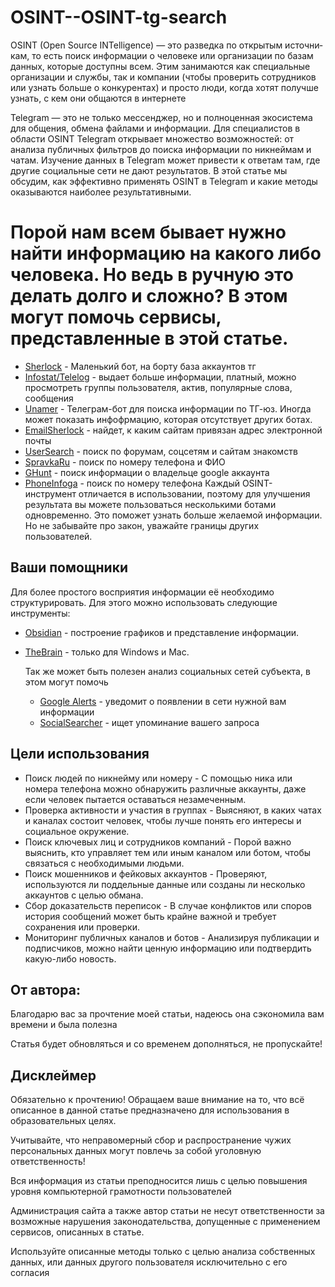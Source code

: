 # OSINT--OSINT-tg-search

OSINT (Open Source INTelligence) — это раз­ведка по откры­тым источни­кам, то есть поиск информа­ции о челове­ке или орга­низа­ции по базам дан­ных, которые дос­тупны всем. Этим занима­ются как спе­циаль­ные орга­низа­ции и служ­бы, так и ком­пании (что­бы про­верить сот­рудни­ков или узнать боль­ше о кон­курен­тах) и прос­то люди, ког­да хотят получ­ше узнать, с кем они обща­ются в интерне­те

Telegram — это не только мессенджер, но и полноценная экосистема для общения, обмена файлами и информации. Для специалистов в области OSINT Telegram открывает множество возможностей: от анализа публичных фильтров до поиска информации по никнеймам и чатам. Изучение данных в Telegram может привести к ответам там, где другие социальные сети не дают результатов. В этой статье мы обсудим, как эффективно применять OSINT в Telegram и какие методы оказываются наиболее результативными.
# Порой нам всем бывает нужно найти информацию на какого либо человека. Но ведь в ручную это делать долго и сложно? В этом могут помочь сервисы, представленные в этой статье.

* [Sherlock](https://t.me/SherlockinfoX_BOT) - Маленький бот, на борту база аккаунтов тг
* [Infostat/Telelog](https://t.me/tele_l00g_bot) - выдает больше информации, платный, можно просмотреть группы пользователя, актив, популярные слова, сообщения
* [Unamer](https://t.me/unamer_bot?start) - Телеграм-бот для поиска информации по ТГ-юз. Иногда может показать инфофрмацию, которая отсутствует других ботах.
* [EmailSherlock](http://www.emailsherlock.com/) - найдет, к каким сайтам привязан адрес электронной почты
* [UserSearch](https://usersearch.org/index.php) - поиск по форумам, соцсетям и сайтам знакомств
* [SpravkaRu](http://spra.vkaru.net/) - поиск по номеру телефона и ФИО
* [GHunt](https://github.com/mxrch/GHunt) - поиск информации о владельце google аккаунта
* [PhoneInfoga](https://github.com/sundowndev/phoneinfoga) - поиск по номеру телефона 
  Каждый OSINT- инструмент отличается в использовании, поэтому для улучшения результата вы можете пользоваться несколькими ботами одновременно. Это поможет узнать больше желаемой информации. Но не забывайте про закон, уважайте границы других пользователей.

## Ваши помощники

Для более простого восприятия информации её необходимо структурировать. Для этого можно использовать следующие инструменты:

* [Obsidian](https://obsidian.md/) - построение графиков и представление информации.
* [TheBrain](https://www.thebrain.com/) - только для Windows и Mac.

  Так же может быть полезен анализ социальных сетей субъекта, в этом могут помочь

  * [Google Alerts](https://www.google.com/alerts?hl=ru) - уведомит о появлении в сети нужной вам информации
  * [SocialSearcher](https://www.social-searcher.com/) - ищет упоминание вашего запроса

## Цели использования

* Поиск людей по никнейму или номеру - С помощью ника или номера телефона можно обнаружить различные аккаунты, даже если человек пытается оставаться незамеченным.
*   Проверка активности и участия в группах - Выясняют, в каких чатах и каналах состоит человек, чтобы лучше понять его интересы и социальное окружение.
*    Поиск ключевых лиц и сотрудников компаний - Порой важно выяснить, кто управляет тем или иным каналом или ботом, чтобы связаться с необходимыми людьми.
*    Поиск мошенников и фейковых аккаунтов - Проверяют, используются ли поддельные данные или созданы ли несколько аккаунтов с целью обмана.
*    Сбор доказательств переписок - В случае конфликтов или споров история сообщений может быть крайне важной и требует сохранения или проверки.
*  Мониторинг публичных каналов и ботов - Анализируя публикации и подписчиков, можно найти ценную информацию или подтвердить какую-либо новость.

 ## От автора:

 Благодарю вас за прочтение моей статьи, надеюсь она сэкономила вам времени и была полезна

Статья будет обновляться и со временем дополняться, не пропускайте!
  
  ## Дисклеймер

  Обязательно к прочтению! Обращаем ваше внимание на то, что всё описанное в данной статье предназначено для использования в образовательных целях.

  Учитывайте, что неправомерный сбор и распространение чужих персональных данных могут повлечь за собой уголовную ответственность!

  Вся информация из статьи преподносится лишь с целью повышения уровня компьютерной грамотности пользователей

Администрация сайта а также автор статьи не несут ответственности за возможные нарушения законодательства, допущенные с применением сервисов, описанных в статье.

Используйте описанные методы только с целью анализа собственных данных, или данных другого пользователя исключительно с его согласия
